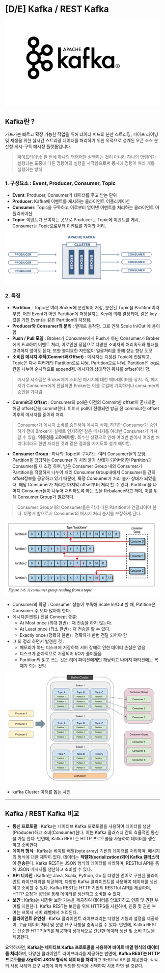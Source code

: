 # [D/E] Kafka / REST Kafka

![apache_kafka.jpeg](/assets/img/apache_kafka.jpeg)
## Kafka란 ?

카프카는 빠르고 확장 가능한 작업을 위해 데이터 피드의 분산 스트리밍, 파이프 라이닝 및 재생을 위한 실시간 스트리밍 데이터를 처리하기 위한 목적으로 설계된 오픈 소스 분산형 게시-구독 메시징 플랫폼입니다.

> 파이프라이닝: 한 번에 하나의 명령어만 실행하는 것이 아니라 하나의 명령어가 실행되는 도중에 다른 명령어의 실행을 시작함으로써 동시에 명령어 여러 개를 실행하는 방식
> 

### 1. 구성요소 : Event, Producer, Consumer, Topic

- **Event**: Producer, Consumer가 데이터를 주고 받는 단위
- **Producer**: Kafka에 이벤트를 게시하는 클라이언트 어플리케이션
- **Consumer**: Topic을 구독하고 이로부터 얻어낸 이벤트를 처리하는 클라이언트 어플리케이션
- **Topic**: 이벤트가 쓰여지는 곳으로  Producer는 Topic에 이벤트를 게시, Consumer는 Topic으로부터 이벤트를 가져와 처리.

![Untitled.png](/assets/img/Untitled.png)

### 2. 특징

- **Partition** : Topic은 여러 Broker에 분산되어 저장, 분산된 Topic을 Partition이라 부름. 어떤 Event가 어떤 Partition에 저장될지는 Key에 의해 결정되며, 같은 key값을 가진 Event는 같은 Partition에 저장됨.
- **Producer와 Consumer의 분리** : 별개로 동작함. 그로 인해 Scale In/Out 에 용이함
- **Push / Pull 모델** : Broker가 Consumer에게 Push가 아닌 Consumer가 Broker에게 Pull하여 이벤트 처리, 이로인한 장점으로 다양한 소비자의 처리속도와 형태를 고려하지 않아도 된다, 또한 불피요한 지연없이 일괄처리를 통해 성능 향상 도모
- **소비된 메시지 추적(Commit과 Offset)** : 메시지는 지정된 Topic에 전달되고, Topic은 다시 여러개의 Partition으로 나뉨. Partition으로 나뉨. Partition은 log로 칸을 나누어 순차적으로 append됨. 메시지의 상대적인 위치를 offset이라 함.

> 메시징 시스템은 Broker에게 소비된 메시지에 대한 메타데이터를 유지. 즉, 메시지가 Consumer에게 전달되면 Broker는 이를 로컬에 기록하거나 consumer의 승인을 기다림.

- **Commit과 Offset** : Consumer의 poll은 이전의 Commit한 offset이 존재하면 해당 offset값을 commit한다. 이어서 poll이 진행되면 방금 전 commiut한 offset 이후의 메시지를 읽어와 처리

> Consumer가 메시지 소비를 승인해야 메시지 삭제, 하지만 Consumer가 승인하기 전에 Broker가 실패로 인지하면 같은 메시지를 여러번 Consumer가 가져갈 수  있음. **멱등성을 고려해야함.** 특수한 상황으로 인해 여러번 받아서 여러번 처리다더라도 한번 처리한 것과 같은 결과를 가지도록 설계 해야함.

- **Consumer Group** : 하나의 Topic을 구독하는 여러 Consumer들의 모임. Partition을 담당하는 Consumer 가 처리 불가 상태가 되어버리면 Partition과 Consumer를 재 조정 하여, 남은 Consumer Group 내의 Consumer가 Partition을 적절하게 나누어 처리 Consumer Group내에서 Consumer들 간의 offset정보를 공유하고 있기 때문에, 특정 Consumer가 처리 불가 상태가 되었을 때, 해당 Consumer가 처리한 마지막 offset부터 처리 할 수 있다. Partition을 나머지 Consumer들이 나누어 처리하도록 하는 것을 Rebalance라고 하며, 이를 위해 Consumer Group가 필요하다.

> Consumer Group내의 Consumer들은 각기 다른 Partition에 연결되어야 한다. 이렇게 함으로서 Consumer의 메시지 처리 순서를 보장하게 된다.
> 

![Untitled1.png](/assets/img/Untitled1.png)

- Consumer의 확장 : Consumer 성능이 부족해 Scale In/Out 할 때, Patition은 Consumer 수 보다 많아야 한다.
- 메시지(이벤트) 전달 Concept 종류:
    - At Most once (최대 한번) : 재 전송을 하지 않는다.
    - At Least once (최소 한번) : 재 전송을 할 수 있다.
    - Exactly once (정확히 한번) : 정확하게 한번 전달 되어야 함
- 그 외 정리 하면서 발견한 것 :
    - 메모리가 아닌 디스크에 저장하여 서버 장애로 인한 데이터 손실은 없음
    - 디스크가 순차적으로 저장되어 I/O가 줄어들음
    - Partition의 읽고 쓰는 것은 리더 파이션에게만 해당되고 나머지 파티션에는 복제가 되는 것임

![Untitled2.png](/assets/img/Untitled2.png)

- kafka Cluster 이해를 돕는 사진

---

## Kafka / REST Kafka 비교

- **통신 프로토콜** : Kafka는 네이티브 Kafka 프로토콜을 사용하여 데이터를 생산(Producer)하고 소비(Consumer)한다. 이는 Kafka 클러스터 간의 효율적인 통신을 가능 한다. 반면에, Kafka REST는 HTTP 프로토콜을 사용하여 데이터를 생산하고 소비한다.
- **데이터 형식** : Kafka는 바이트 배열(byte array) 기반의 데이터를 처리하며, 메시지의 형식에 대한 제약이 없다. 데이터는 **직렬화(serialization)되어 Kafka 클러스터에 전송**된다. Kafka REST는 JSON 형식의 데이터를 처리하며, RESTful API를 통해 JSON 메시지를 생산하고 소비할 수 있다.
- **API 디자인 :** Kafka는 Java, Scala, Python, Go 등 다양한 언어로 구현된 클라이언트 라이브러리를 제공하며, 다양한 Kafka 클라이언트를 사용하여 데이터를 생산하고 소비할 수 있다. Kafka REST는 HTTP 기반의 RESTful API를 제공하며, HTTP 요청과 응답을 통해 데이터를 생산하고 소비할 수 있다.
- **보안 :** Kafka는 내장된 보안 기능을 제공하여 데이터를 암호화하고 인증 및 권한 부여를 지원한다. Kafka REST는 보안을 위해 HTTPS를 지원하며, 인증 및 권한 부여는 프록시 서버 레벨에서 처리된다.
- **클라이언트 유연성** : Kafka 클라이언트 라이브러리는 다양한 기능과 설정을 제공하며, 고급 데이터 처리 및 운영 요구 사항을 충족시킬 수 있다. 반면에, Kafka REST는 단순한 HTTP API를 제공하여 상대적으로 간단한 데이터 생산 및 소비 기능을 제공한다.

요약하자면, **Kafka는 네이티브 Kafka 프로토콜을 사용하여 바이트 배열 형식의 데이터를 처리**하며, 다양한 클라이언트 라이브러리를 제공하는 반면에, **Kafka REST는 HTTP 프로토콜을 사용하여 JSON 형식의 데이터를 처리**하고 RESTful API를 제공한다. 각각의 사용 사례와 요구 사항에 따라 적당한 방식을 선택하여 사용 하면 될 것같다.
